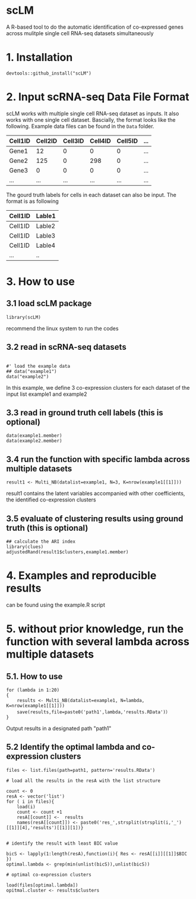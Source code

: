 # scLM
A R-based tool to do the automatic identification of co-expressed genes across mulitple single cell RNA-seq datasets simultaneously

# 1. Installation
```
devtools::github_install("scLM")
```

# 2. Input scRNA-seq Data File Format
scLM works with multiple single cell RNA-seq dataset as inputs. It also works with one single cell dataset. Bascially, the format looks like the following. Example data files can be found in the ```Data``` folder.

| Cell1ID | Cell2ID | Cell3ID | Cell4ID | Cell5ID  | ... |
|----|--------|--------|--------|---------|-----|
| Gene1 | 12 | 0 | 0 | 0 | ... |
| Gene2 | 125 | 0 | 298 | 0  | ... |
| Gene3 | 0 | 0| 0 | 0  | ... |
|...    |...|...|...|...|...|

The gourd truth labels for cells in each dataset can also be input. The format is as following

| Cell1ID | Lable1 |
|----|--------|
| Cell1ID | Lable2 |
| Cell1ID | Lable3 |
| Cell1ID | Lable4 |
|...    |..


# 3. How to use

## 3.1 load scLM package
```
library(scLM)
```
recommend the linux system to run the codes

## 3.2 read in scRNA-seq datasets
```

#' load the example data
## data("example1")
data("example2")
```
In this example, we define 3 co-expression clusters for each dataset of the input list example1 and example2

## 3.3 read in ground truth cell labels (this is optional)
```
data(example1.member)
data(example2.member)
```

## 3.4 run the function with specific lambda across multiple datasets
```
result1 <- Multi_NB(datalist=example1, N=3, K=nrow(example1[[1]]))
```
result1 contains the latent variables accompanied with other coefficients, the identified co-expression clusters

## 3.5 evaluate of clustering results using ground truth (this is optional)
```
## calculate the ARI index
library(clues)
adjustedRand(result1$clusters,example1.member)
```

# 4. Examples and reproducible results 
can be found using the example.R script

# 5. without prior knowledge, run the function with several lambda across multiple datasets 

## 5.1. How to use

```
for (lambda in 1:20)
{
    results <- Multi_NB(datalist=example1, N=lambda, K=nrow(example1[[1]]))
    save(results,file=paste0('path1',lambda,'results.RData')）
}
```
Output results in a designated path "path1"

## 5.2 Identify the optimal lambda and co-expression clusters

```
files <- list.files(path=path1, pattern='results.RData')

# load all the results in the resA with the list structure

count <- 0
resA <- vector('list')
for ( i in files){
    load(i)
    count <- count +1
    resA[[count]] <-  results
    names(resA[[count]]) <- paste0('res_',strsplit(strsplit(i,'_')[[1]][4],'results')[[1]][1])}


# identify the result with least BIC value

bicS <- lapply(1:length(resA),function(i){ Res <- resA[[i]][[1]]$BIC })
optimal.lambda <- grep(min(unlist(bicS)),unlist(bicS))

# optimal co-expression clusters

load(files[optimal.lambda])
opitmal.cluster <- results$clusters
```
